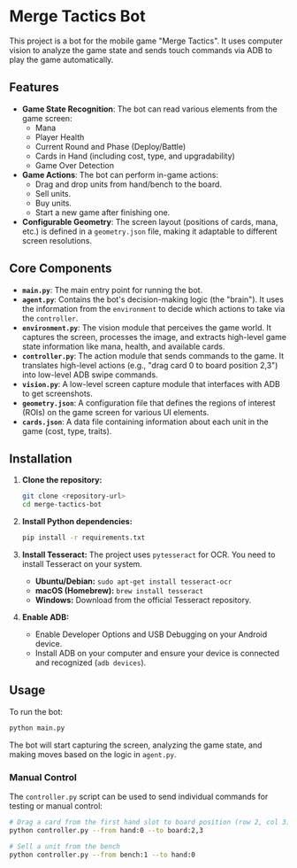 # Merge Tactics Bot

This project is a bot for the mobile game "Merge Tactics". It uses computer vision to analyze the game state and sends touch commands via ADB to play the game automatically.

## Features

- **Game State Recognition**: The bot can read various elements from the game screen:
  - Mana
  - Player Health
  - Current Round and Phase (Deploy/Battle)
  - Cards in Hand (including cost, type, and upgradability)
  - Game Over Detection
- **Game Actions**: The bot can perform in-game actions:
  - Drag and drop units from hand/bench to the board.
  - Sell units.
  - Buy units.
  - Start a new game after finishing one.
- **Configurable Geometry**: The screen layout (positions of cards, mana, etc.) is defined in a `geometry.json` file, making it adaptable to different screen resolutions.

## Core Components

- **`main.py`**: The main entry point for running the bot.
- **`agent.py`**: Contains the bot's decision-making logic (the "brain"). It uses the information from the `environment` to decide which actions to take via the `controller`.
- **`environment.py`**: The vision module that perceives the game world. It captures the screen, processes the image, and extracts high-level game state information like mana, health, and available cards.
- **`controller.py`**: The action module that sends commands to the game. It translates high-level actions (e.g., "drag card 0 to board position 2,3") into low-level ADB swipe commands.
- **`vision.py`**: A low-level screen capture module that interfaces with ADB to get screenshots.
- **`geometry.json`**: A configuration file that defines the regions of interest (ROIs) on the game screen for various UI elements.
- **`cards.json`**: A data file containing information about each unit in the game (cost, type, traits).

## Installation

1.  **Clone the repository:**
    ```bash
    git clone <repository-url>
    cd merge-tactics-bot
    ```

2.  **Install Python dependencies:**
    ```bash
    pip install -r requirements.txt
    ```

3.  **Install Tesseract:**
    The project uses `pytesseract` for OCR. You need to install Tesseract on your system.
    - **Ubuntu/Debian:** `sudo apt-get install tesseract-ocr`
    - **macOS (Homebrew):** `brew install tesseract`
    - **Windows:** Download from the official Tesseract repository.

4.  **Enable ADB:**
    - Enable Developer Options and USB Debugging on your Android device.
    - Install ADB on your computer and ensure your device is connected and recognized (`adb devices`).

## Usage

To run the bot:

```bash
python main.py
```

The bot will start capturing the screen, analyzing the game state, and making moves based on the logic in `agent.py`.

### Manual Control

The `controller.py` script can be used to send individual commands for testing or manual control:

```bash
# Drag a card from the first hand slot to board position (row 2, col 3)
python controller.py --from hand:0 --to board:2,3

# Sell a unit from the bench
python controller.py --from bench:1 --to hand:0
```